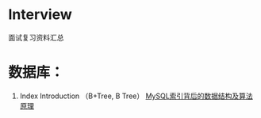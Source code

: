 # Interview
面试复习资料汇总


# 数据库：
1. Index Introduction （B+Tree, B Tree）
[MySQL索引背后的数据结构及算法原理](http://blog.codinglabs.org/articles/theory-of-mysql-index.html)

